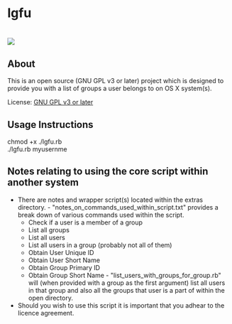 # lgfu  #

<h1><img src="http://store.apple.com/Catalog/US/Images/pdp-guest-network-badge.png" valign="middle"/></h1>

About
--------

This is an open source (GNU GPL v3 or later) project which is designed to provide you with a list of groups a user belongs to on OS X system(s).

License: [GNU GPL v3 or later][1]


Usage Instructions
---------

chmod +x ./lgfu.rb<br>
./lgfu.rb myusernme

Notes relating to using the core script within another system
---------

  -  There are notes and wrapper script(s) located within the extras directory.
  	- "notes_on_commands_used_within_script.txt" provides a break down of various commands used within the script.
	  - Check if a user is a member of a group 
	  - List all groups
	  - List all users
	  - List all users in a group (probably not all of them)
	  - Obtain User Unique ID 
	  - Obtain User Short Name
	  - Obtain Group Primary ID 
	  - Obtain Group Short Name
  	- "list_users_with_groups_for_group.rb" will (when provided with a group as the first argument) list all users in that group and also all the groups that user is a part of within the open directory.
  -  Should you wish to use this script it is important that you adhear to the licence agreement.


  [1]: www.gnu.org/copyleft/gpl.html

